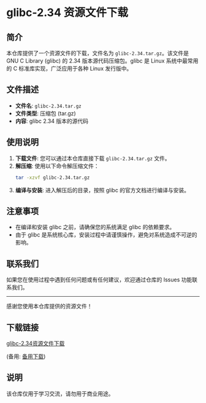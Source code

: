 # glibc-2.34 资源文件下载

## 简介

本仓库提供了一个资源文件的下载，文件名为 `glibc-2.34.tar.gz`。该文件是 GNU C Library (glibc) 的 2.34 版本源代码压缩包。glibc 是 Linux 系统中最常用的 C 标准库实现，广泛应用于各种 Linux 发行版中。

## 文件描述

- **文件名**: `glibc-2.34.tar.gz`
- **文件类型**: 压缩包 (tar.gz)
- **内容**: glibc 2.34 版本的源代码

## 使用说明

1. **下载文件**: 您可以通过本仓库直接下载 `glibc-2.34.tar.gz` 文件。
2. **解压缩**: 使用以下命令解压缩文件：
   ```bash
   tar -xzvf glibc-2.34.tar.gz
   ```
3. **编译与安装**: 进入解压后的目录，按照 glibc 的官方文档进行编译与安装。

## 注意事项

- 在编译和安装 glibc 之前，请确保您的系统满足 glibc 的依赖要求。
- 由于 glibc 是系统核心库，安装过程中请谨慎操作，避免对系统造成不可逆的影响。

## 联系我们

如果您在使用过程中遇到任何问题或有任何建议，欢迎通过仓库的 Issues 功能联系我们。

---

感谢您使用本仓库提供的资源文件！

## 下载链接
[glibc-2.34资源文件下载](https://pan.quark.cn/s/672864e468be) 

(备用: [备用下载](https://pan.baidu.com/s/1BRGZQxt03R24tDmwplRpeQ?pwd=1234))

## 说明

该仓库仅用于学习交流，请勿用于商业用途。
